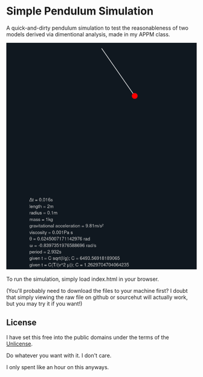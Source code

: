 # Simple Pendulum Simulation

A quick-and-dirty pendulum simulation to test the reasonableness of two models derived via dimentional analysis, made in my APPM class.

![A screenshot of the simulation in action](./screenshot.png)

To run the simulation, simply load index.html in your browser.

(You'll probably need to download the files to your machine first? I doubt that simply viewing the raw file on github or sourcehut will actually work, but you may try it if you want!)

## License

I have set this free into the public domains under the terms of the [Unlicense](https://unlicense.org).

Do whatever you want with it. I don't care.

I only spent like an hour on this anyways.
